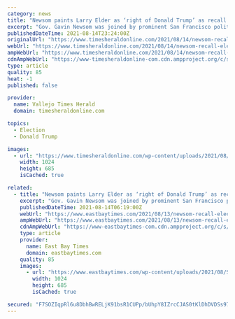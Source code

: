 ```yaml
---
category: news
title: "Newsom paints Larry Elder as ‘right of Donald Trump’ as recall election heats up"
excerpt: "Gov. Gavin Newsom was joined by prominent San Francisco politicians at Manny’s in San Francisco’s Mission District on Friday."
publishedDateTime: 2021-08-14T23:24:00Z
originalUrl: "https://www.timesheraldonline.com/2021/08/14/newsom-recall-election-heats-up-as-governor-and-candidates-hit-the-campaign-trail-2/"
webUrl: "https://www.timesheraldonline.com/2021/08/14/newsom-recall-election-heats-up-as-governor-and-candidates-hit-the-campaign-trail-2/"
ampWebUrl: "https://www.timesheraldonline.com/2021/08/14/newsom-recall-election-heats-up-as-governor-and-candidates-hit-the-campaign-trail-2/amp/"
cdnAmpWebUrl: "https://www-timesheraldonline-com.cdn.ampproject.org/c/s/www.timesheraldonline.com/2021/08/14/newsom-recall-election-heats-up-as-governor-and-candidates-hit-the-campaign-trail-2/amp/"
type: article
quality: 85
heat: -1
published: false

provider:
  name: Vallejo Times Herald
  domain: timesheraldonline.com

topics:
  - Election
  - Donald Trump

images:
  - url: "https://www.timesheraldonline.com/wp-content/uploads/2021/08/SJM-L-CAMPAIGN-0814-09-1.jpg?w=1024&#038;h=685"
    width: 1024
    height: 685
    isCached: true

related:
  - title: "Newsom paints Larry Elder as ‘right of Donald Trump’ as recall election heats up"
    excerpt: "Gov. Gavin Newsom was joined by prominent San Francisco politicians at Manny’s in San Francisco’s Mission District on Friday."
    publishedDateTime: 2021-08-14T06:19:00Z
    webUrl: "https://www.eastbaytimes.com/2021/08/13/newsom-recall-election-heats-up-as-governor-and-candidates-hit-the-campaign-trail/"
    ampWebUrl: "https://www.eastbaytimes.com/2021/08/13/newsom-recall-election-heats-up-as-governor-and-candidates-hit-the-campaign-trail/amp/"
    cdnAmpWebUrl: "https://www-eastbaytimes-com.cdn.ampproject.org/c/s/www.eastbaytimes.com/2021/08/13/newsom-recall-election-heats-up-as-governor-and-candidates-hit-the-campaign-trail/amp/"
    type: article
    provider:
      name: East Bay Times
      domain: eastbaytimes.com
    quality: 85
    images:
      - url: "https://www.eastbaytimes.com/wp-content/uploads/2021/08/SJM-L-CAMPAIGN-0814-09-1.jpg?w=1024&#038;h=685"
        width: 1024
        height: 685
        isCached: true

secured: "F7SOZIqpRl6u8DbhBwRELjK91bsR1CUPp/bUhpY8IZrcCJAS0tKlDhDVDSs97iP3KM19XMKT0/Ynm1OE5EH7Z3dZmujGjYXvHBcvF4k7GxFP905+DKG7/rvdSn5bJIPz/ok3BOSq+n4eghC4zNqlDtSq9r5jvqhLA5dy6F4aw71gfG9nhoEwz4s3cLKMnqUGPEs2un6IEVBb8BCEvT6KQEt7kXCyWDmxtfXcml/zVwGtk3IBzI6zhsEhkJvkG+gZ08fm4Xi4ck6/NL3Sc5QGTRhuKHBzrPswfGYd0ToH9fJ6+L0oPUqZyUpg/Ehi5GY3AzUBGiRvfyK2rJy3N6mfuh3o9baxC+ZMbJstWLJQ2rE=;7JA2giDJPiejz818/uflMQ=="
---
```


